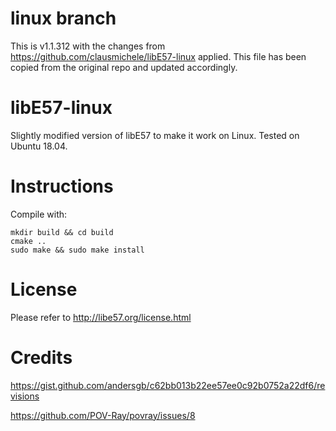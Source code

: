 # linux branch

This is v1.1.312 with the changes from https://github.com/clausmichele/libE57-linux applied.
This file has been copied from the original repo and updated accordingly.

# libE57-linux
Slightly modified version of libE57 to make it work on Linux. Tested on Ubuntu 18.04.

# Instructions

Compile with:

```
mkdir build && cd build
cmake ..
sudo make && sudo make install
```

# License
Please refer to http://libe57.org/license.html

# Credits

https://gist.github.com/andersgb/c62bb013b22ee57ee0c92b0752a22df6/revisions

https://github.com/POV-Ray/povray/issues/8
